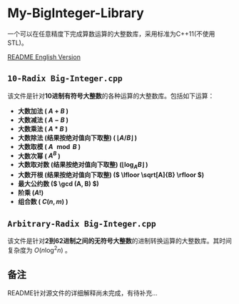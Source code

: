# My-BigInteger-Library

一个可以在任意精度下完成算数运算的大整数库，采用标准为C++11(不使用STL)。

[README English Version](https://github.com/GoatGirl98/My-BigInteger-Library/blob/main/README.md)

## `10-Radix Big-Integer.cpp`

该文件是针对**10进制有符号大整数**的各种运算的大整数库。包括如下运算：

- **大数加法 ( $A+B$ )**
- **大数减法 ( $A-B$ )**
- **大数乘法 ( $A*B$ )**
- **大数除法 (结果按绝对值向下取整) ( $\lfloor A/B \rfloor$ )**
- **大数取模 ( $A\mod B$ )**
- **大数次幂 ( $A^B$ )**
- **大数取对数 (结果按绝对值向下取整) ($\lfloor \log_A B\rfloor$ )**
- **大数开根 (结果按绝对值向下取整) ($ \lfloor \sqrt[A]{B} \rfloor $)**
- **最大公约数 ($ \gcd (A, B) $)**
- **阶乘 ($A!$)**
- **组合数 ( $C(n, m)$ )**

## `Arbitrary-Radix Big-Integer.cpp`

该文件是针对**2到62进制之间的无符号大整数**的进制转换运算的大整数库。其时间复杂度为 $O(n \log ^2 n)$ 。

## 备注

README针对源文件的详细解释尚未完成，有待补充...
